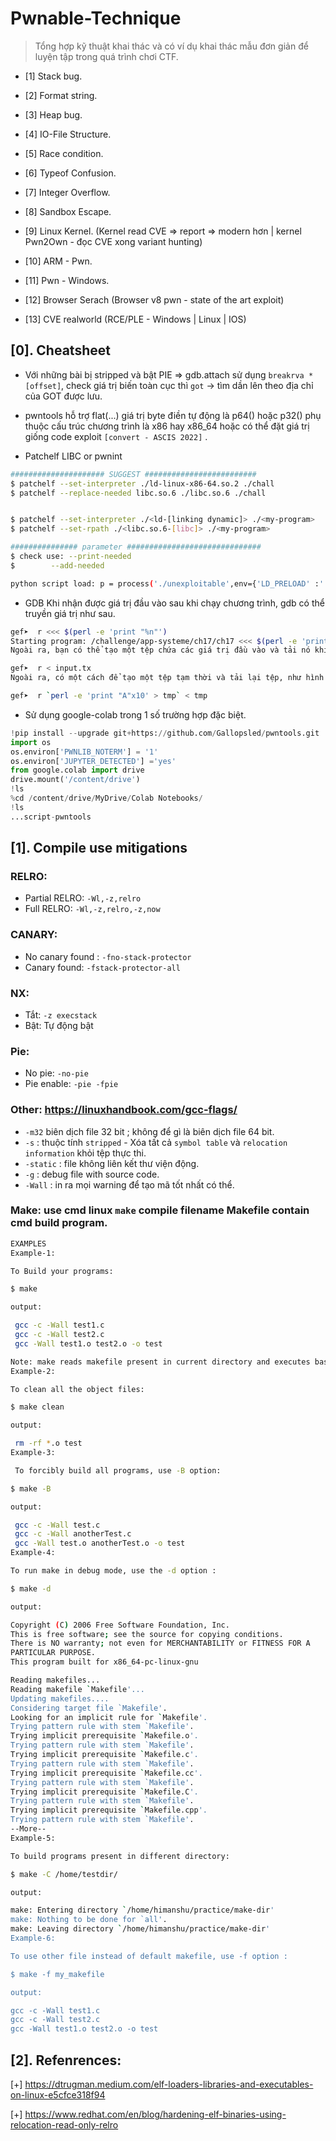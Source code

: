 # Pwnable-Technique

> Tổng hợp kỹ thuật khai thác và có ví dụ khai thác mẫu đơn giản để luyện tập trong quá trình chơi CTF.

* [1] Stack bug.

* [2] Format string.

* [3] Heap bug.

* [4] IO-File Structure.

* [5] Race condition.

* [6] Typeof Confusion.

* [7] Integer Overflow.

* [8] Sandbox Escape.

* [9] Linux Kernel. (Kernel read CVE => report => modern hơn | kernel Pwn2Own - đọc CVE xong variant hunting)

* [10] ARM - Pwn.

* [11] Pwn - Windows.

* [12] Browser Serach (Browser v8 pwn - state of the art exploit)

* [13] CVE realworld (RCE/PLE - Windows | Linux | IOS)

## [0]. Cheatsheet

- Với những bài bị stripped và bật PIE => gdb.attach sử dụng `breakrva *[offset]`, check giá trị biến toàn cục thì `got` -> tìm dần lên theo địa chỉ của GOT được lưu.

- pwntools hỗ trợ flat(...) giá trị byte điền tự động là p64() hoặc p32() phụ thuộc cấu trúc chương trình là x86 hay x86_64 hoặc có thể đặt giá trị giống code exploit `[convert - ASCIS 2022]` .

- Patchelf LIBC or pwnint 
```bash
##################### SUGGEST #########################
$ patchelf --set-interpreter ./ld-linux-x86-64.so.2 ./chall
$ patchelf --replace-needed libc.so.6 ./libc.so.6 ./chall


$ patchelf --set-interpreter ./<ld-[linking dynamic]> ./<my-program>
$ patchelf --set-rpath ./<libc.so.6-[libc]> ./<my-program>

############### parameter ############################## 
$ check use: --print-needed
$        --add-needed

python script load: p = process('./unexploitable',env={'LD_PRELOAD' :'./libc.so.6'}) 
```

- GDB Khi nhận được giá trị đầu vào sau khi chạy chương trình, gdb có thể truyền giá trị như sau.

```bash
gef➤  r <<< $(perl -e 'print "%n"')
Starting program: /challenge/app-systeme/ch17/ch17 <<< $(perl -e 'print "%n"')
Ngoài ra, bạn có thể tạo một tệp chứa các giá trị đầu vào và tải nó khi chương trình được chạy.

gef➤  r < input.tx
Ngoài ra, có một cách để tạo một tệp tạm thời và tải lại tệp, như hình dưới đây, nhưng nó không chắc sẽ được sử dụng.

gef➤  r `perl -e 'print "A"x10' > tmp` < tmp
```

- Sử dụng google-colab trong 1 số trường hợp đặc biệt.

```python
!pip install --upgrade git+https://github.com/Gallopsled/pwntools.git
import os
os.environ['PWNLIB_NOTERM'] = '1'
os.environ['JUPYTER_DETECTED'] ='yes'
from google.colab import drive
drive.mount('/content/drive')
!ls
%cd /content/drive/MyDrive/Colab Notebooks/
!ls
...script-pwntools
```

## [1]. Compile use mitigations
 
### RELRO:
- Partial RELRO: `-Wl,-z,relro`
- Full RELRO: `-Wl,-z,relro,-z,now`

### CANARY:
- No canary found : `-fno-stack-protector`
- Canary found: `-fstack-protector-all`

### NX: 
- Tắt: `-z execstack`
- Bật: Tự động bật

### Pie:
- No pie: `-no-pie`
- Pie enable: `-pie -fpie`

### Other: https://linuxhandbook.com/gcc-flags/
- `-m32` biên dịch file 32 bit ; không để gì là biên dịch file 64 bit.
- `-s` : thuộc tính `stripped` - Xóa tất cả `symbol table` và `relocation information` khỏi tệp thực thi.
- `-static` : file không liên kết thư viện động.
- `-g` : debug file with source code.
- `-Wall` : in ra mọi warning để tạo mã tốt nhất có thể.


### Make: use cmd linux `make` compile filename Makefile contain cmd build program.

```bash
EXAMPLES
Example-1:

To Build your programs:

$ make

output:

 gcc -c -Wall test1.c
 gcc -c -Wall test2.c
 gcc -Wall test1.o test2.o -o test 

Note: make reads makefile present in current directory and executes based on statements in makefile
Example-2:

To clean all the object files:

$ make clean

output:

 rm -rf *.o test
Example-3:

 To forcibly build all programs, use -B option:

$ make -B

output:

 gcc -c -Wall test.c
 gcc -c -Wall anotherTest.c
 gcc -Wall test.o anotherTest.o -o test
Example-4:

To run make in debug mode, use the -d option :

$ make -d

output:

Copyright (C) 2006 Free Software Foundation, Inc.
This is free software; see the source for copying conditions.
There is NO warranty; not even for MERCHANTABILITY or FITNESS FOR A
PARTICULAR PURPOSE.
This program built for x86_64-pc-linux-gnu

Reading makefiles...
Reading makefile `Makefile'...
Updating makefiles....
Considering target file `Makefile'.
Looking for an implicit rule for `Makefile'.
Trying pattern rule with stem `Makefile'.
Trying implicit prerequisite `Makefile.o'.
Trying pattern rule with stem `Makefile'.
Trying implicit prerequisite `Makefile.c'.
Trying pattern rule with stem `Makefile'.
Trying implicit prerequisite `Makefile.cc'.
Trying pattern rule with stem `Makefile'.
Trying implicit prerequisite `Makefile.C'.
Trying pattern rule with stem `Makefile'.
Trying implicit prerequisite `Makefile.cpp'.
Trying pattern rule with stem `Makefile'.
--More--
Example-5:

To build programs present in different directory:

$ make -C /home/testdir/

output:

make: Entering directory `/home/himanshu/practice/make-dir'
make: Nothing to be done for `all'.
make: Leaving directory `/home/himanshu/practice/make-dir'
Example-6:

To use other file instead of default makefile, use -f option :

$ make -f my_makefile

output:

gcc -c -Wall test1.c
gcc -c -Wall test2.c
gcc -Wall test1.o test2.o -o test 
```

## [2]. Refenrences:

[+] https://dtrugman.medium.com/elf-loaders-libraries-and-executables-on-linux-e5cfce318f94

[+] https://www.redhat.com/en/blog/hardening-elf-binaries-using-relocation-read-only-relro
